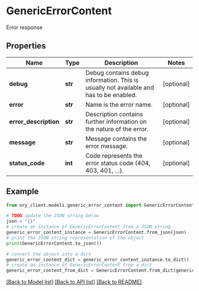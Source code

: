 # GenericErrorContent

Error response

## Properties

Name | Type | Description | Notes
------------ | ------------- | ------------- | -------------
**debug** | **str** | Debug contains debug information. This is usually not available and has to be enabled. | [optional] 
**error** | **str** | Name is the error name. | [optional] 
**error_description** | **str** | Description contains further information on the nature of the error. | [optional] 
**message** | **str** | Message contains the error message. | [optional] 
**status_code** | **int** | Code represents the error status code (404, 403, 401, ...). | [optional] 

## Example

```python
from ory_client.models.generic_error_content import GenericErrorContent

# TODO update the JSON string below
json = "{}"
# create an instance of GenericErrorContent from a JSON string
generic_error_content_instance = GenericErrorContent.from_json(json)
# print the JSON string representation of the object
print(GenericErrorContent.to_json())

# convert the object into a dict
generic_error_content_dict = generic_error_content_instance.to_dict()
# create an instance of GenericErrorContent from a dict
generic_error_content_from_dict = GenericErrorContent.from_dict(generic_error_content_dict)
```
[[Back to Model list]](../README.md#documentation-for-models) [[Back to API list]](../README.md#documentation-for-api-endpoints) [[Back to README]](../README.md)


